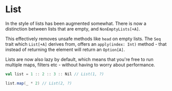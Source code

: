 List
====
In the style of lists has been augmented somewhat. There is now a distinction
between lists that are empty, and `NonEmptyLists[+A]`.

This effectively removes unsafe methods like `head` on empty lists. The `Seq` trait
which `List[+A]` derives from, offers an `apply(index: Int)` method - that instead of
returning the element will return an `Option[A]`.

Lists are now also lazy by default, which means that you're free to run
multiple maps, filters etc - without having to worry about performance.

```scala
val list = 1 :: 2 :: 3 :: Nil // List(1, ?)

list.map(_ * 2) // List(2, ?)
```
